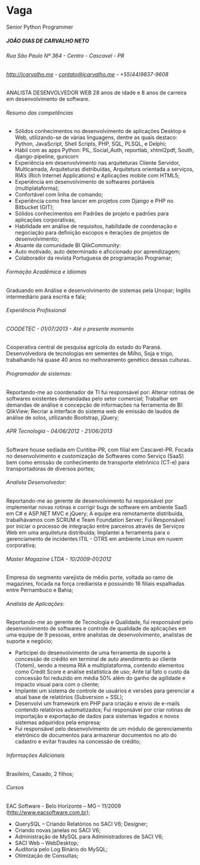 # Vaga

Senior Python Programmer


##### JOÃO DIAS DE CARVALHO NETO

###### Rua São Paulo  Nº 364 - Centro - Cascavel - PR
###### http://jcarvalho.me - contato@jcarvalho.me - +55(44)9837-9608

ANALISTA DESENVOLVEDOR WEB
28 anos de idade e 8 anos de carreira em desenvolvimento de software.

###### Resumo das competências

* Sólidos conhecimentos no desenvolvimento de aplicações Desktop e Web, utilizando-se de várias linguagens, dentre as quais destaco: Python, JavaScript, Shell Scripts, PHP, SQL, PLSQL,  e Delphi;
* Hábil com as apps Python: PIL, Social_Auth, reportlab, xhtml2pdf, South, django-pipeline, gunicorn 
* Experiência em desenvolvimento nas arquiteturas Cliente Servidor, Multicamada, Arquiteturas distribuídas, Arquitetura orientada a serviços, RIA’s (Rich Internet Applications) e Aplicações mobile com HTML5;
* Experiência em desenvolvimento de softwares portáveis (multiplataforma);
* Confortável com linha de comando;
* Experiência como free lancer em projetos com Django e PHP no Bitbucket (GIT);
* Sólidos conhecimentos em Padrões de projeto e padrões para aplicações corporativas;
* Habilidade em análise de requisitos, habilidade de coordenação e negociação para definição escopos e iterações de projetos de desenvolvimento;
* Atuante da comunidade BI QlikCommunity: 
* Auto motivado, auto determinado e aficcionado por aprendizagem;
* Colaborador da revista Portuguesa de programação Programar;

###### Formação Acadêmica e Idiomas

Graduando em Análise e desenvolvimento de sistemas pela Unopar;
Inglês intermediário para escrita e fala;

###### Experiência Profissional

###### COODETEC - 01/07/2013 - Até o presente momento
Cooperativa central de pesquisa agrícola do estado do Paraná. Desenvolvedora de tecnologias em sementes de Milho, Soja e trigo, trabalhando há quase 40 anos no melhoramento genético dessas culturas.
###### Programador de sistemas:
Reportando-me ao coordenador de TI fui responsável por:
Alterar rotinas de softwares existentes demandadas pelo setor comercial;
Trabalhar em demandas de análise e concepção de informações na ferramenta de BI: QlikView;
Recriar a interface do sistema web de emissão de laudos de análise de solos, utilizando Bootstrap, jQuery;


###### APR Tecnologia - 04/06/2012 - 21/06/2013
Software house sediada em Curitiba-PR, com filial em Cascavel-PR. Focada no desenvolvimento e customização de Softwares como Serviço (SaaS) bem como emissão de conhecimento de transporte eletrônico (CT-e) para transportadoras de diversos portes;
###### Analista Desenvolvedor:
Reportando-me ao gerente de desenvolvimento fui responsável por implementar novas rotinas e corrigir bugs de software em ambiente SaaS em C# e ASP.NET MVC e jQuery;
A equipe era remotamente distribuída, trabalhávamos com SCRUM e Team Foundation Server;
Fui Responsável por iniciar o processo de integração entre parceiros através de Serviços Web em uma arquitetura distribuída;
Implantei a ferramenta para o gerenciamento de incidentes ITIL - OTRS em ambiente Linux em nuvem corporativa;


###### Master Magazine LTDA - 10/2009-01/2012
Empresa do segmento varejista de médio porte, voltada ao ramo de magazines, focada na força crediarista e possuindo 16 filiais espalhadas entre Pernambuco e Bahia;
###### Analista de Aplicações:
Reportando-me ao gerente de Tecnologia e Qualidade, fui responsável pelo desenvolvimento de softwares e controle de qualidade de aplicações em uma equipe de 9 pessoas, entre analistas de desenvolvimento, analistas de suporte e negócio;
* Participei do desenvolvimento de uma ferramenta de suporte à concessão de crédito em terminal de auto atendimento ao cliente (Totem), sendo a mesma RIA e multiplataforma, contendo elementos como Credit Score e análise estatística de uso; Ante tal fato o custo da concessão foi reduzido em média 50% além do ganho de agilidade e impacto visual para com o cliente;
* Implantei um sistema de controle de usuários e versões para gerenciar a atual base de relatórios (Subversion + SSL);
* Desenvolvi um framework em PHP para criação e envio de e-mails contendo relatórios automatizados;
Fui responsável por criar rotinas de importação e exportação de dados para sistemas legados e novos sistemas adquiridos pela empresa;
* Fui responsável pelo desenvolvimento de um módulo de gerenciamento eletrônico de documentos para armazenar documentos no ato do cadastro e evitar fraudes na concessão de crédito;

###### Informações Adicionais
Brasileiro, Casado, 2 filhos;

###### Cursos
EAC Software - Belo Horizonte – MG – 11/2009 (http://www.eacsoftware.com.br);
* QuerySQL – Criando Relatórios no SACI V6; Designer;
* Criando novas janelas no SACI V6;
* Administração de MySQL para Administradores de SACI V6; 
* SACI Web – WebDesktop;
* Auditoria pelo Log Binário do MySQL; 
* Otimização de Consultas;
